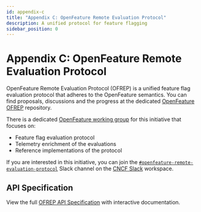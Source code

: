 ```yaml
---
id: appendix-c
title: "Appendix C: OpenFeature Remote Evaluation Protocol"
description: A unified protocol for feature flagging
sidebar_position: 0
---
```


# Appendix C: OpenFeature Remote Evaluation Protocol

OpenFeature Remote Evaluation Protocol (OFREP) is a unified feature flag evaluation protocol that adheres to the OpenFeature semantics.
You can find proposals, discussions and the progress at the dedicated [OpenFeature OFREP](https://github.com/open-feature/protocol) repository.

There is a dedicated [OpenFeature working group](https://github.com/open-feature/community/blob/main/config/open-feature/spec-evaluation/workgroup.yaml) for this initiative that focuses on:

- Feature flag evaluation protocol
- Telemetry enrichment of the evaluations
- Reference implementations of the protocol

If you are interested in this initiative, you can join the [`#openfeature-remote-evaluation-protocol`](https://cloud-native.slack.com/archives/C066A48LK35) Slack channel on the [CNCF Slack](https://communityinviter.com/apps/cloud-native/cncf) workspace.

## API Specification

View the full [OFREP API Specification](./ofrep-api.mdx) with interactive documentation.
